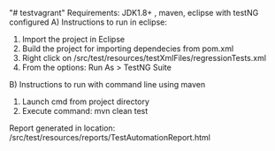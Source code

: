 "# testvagrant"
Requirements:
JDK1.8+ , maven, eclipse with testNG configured
A) Instructions to run in eclipse:
1. Import the project in Eclipse
2. Build the project for importing dependecies from pom.xml
3. Right click on /src/test/resources/testXmlFiles/regressionTests.xml
4. From the options: Run As > TestNG Suite

B) Instructions to run with command line using maven
1. Launch cmd from project directory
2. Execute command: mvn clean test

Report generated in location: /src/test/resources/reports/TestAutomationReport.html